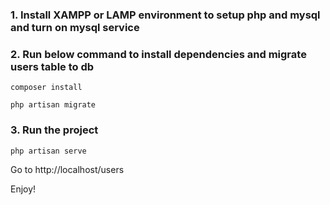 ### 1. Install XAMPP or LAMP environment to setup php and mysql and turn on mysql service


### 2. Run below command to install dependencies and migrate users table to db

```
composer install

php artisan migrate
```

### 3. Run the project

```
php artisan serve
```

Go to http://localhost/users

Enjoy!